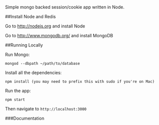 Simple mongo backed session/cookie app written in Node.

##Install Node and Redis

Go to http://nodejs.org and install Node

Go to http://www.mongodb.org/ and install MongoDB

##Running Locally

Run Mongo:

    mongod --dbpath ~/path/to/database

Install all the dependencies:

    npm install (you may need to prefix this with sudo if you're on Mac)

Run the app:

    npm start

Then navigate to `http://localhost:3000`

###Documentation
